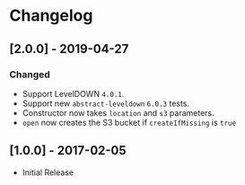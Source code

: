 # Changelog

## [2.0.0] - 2019-04-27

### Changed

- Support LevelDOWN `4.0.1`.
- Support new `abstract-leveldown` `6.0.3` tests.
- Constructor now takes `location` and `s3` parameters.
- `open` now creates the S3 bucket if `createIfMissing` is `true`

## [1.0.0] - 2017-02-05

- Initial Release
